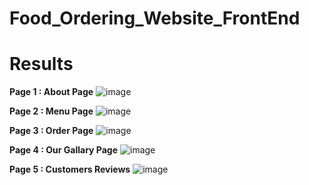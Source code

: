 # Food_Ordering_Website_FrontEnd
 
# Results

**Page 1 : About Page**
![image](https://github.com/devdasamale/Food_Ordering_Website_FrontEnd/assets/100094659/62ec5681-1e33-4d59-a756-db1077e95e1f)


**Page 2 : Menu Page**
![image](https://github.com/devdasamale/Food_Ordering_Website_FrontEnd/assets/100094659/e7990ea9-cabf-43ff-8dac-a1f9a0b3519f)


**Page 3 : Order Page**
![image](https://github.com/devdasamale/Food_Ordering_Website_FrontEnd/assets/100094659/1e85ed1a-0e12-4aa4-86ad-69913c1c9bc0)


**Page 4 : Our Gallary Page**
![image](https://github.com/devdasamale/Food_Ordering_Website_FrontEnd/assets/100094659/111c5bc7-6476-4d71-ace5-4c261e677dcf)


**Page 5 : Customers Reviews**
![image](https://github.com/devdasamale/Food_Ordering_Website_FrontEnd/assets/100094659/7f4ca449-1c93-409c-9508-87a30ae72e00)




